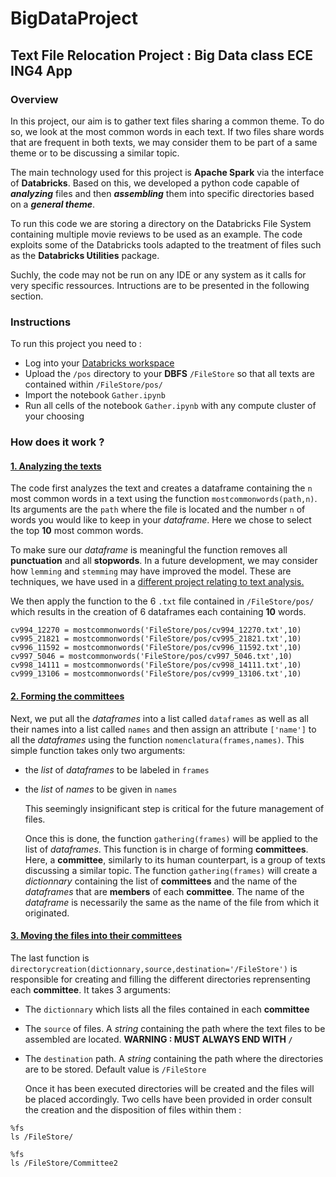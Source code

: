 # BigDataProject

## Text File Relocation Project : Big Data class ECE ING4 App

### Overview

  In this project, our aim is to gather text files sharing a common theme. To do so, we look at the most common words in each text.
If two files share words that are frequent in both texts, we may consider them to be part of a same theme or to be 
discussing a similar topic. 

  The main technology used for this project is **Apache Spark** via the interface of **Databricks**. Based on this, we developed a python code capable
of ***analyzing*** files and then ***assembling*** them into specific directories based on a ***general theme***. 

  To run this code we are storing a directory on the Databricks File System containing multiple movie reviews to be used as an example. The code exploits some of the Databricks tools adapted to the treatment of files such as the **Databricks Utilities** package.
  
  Suchly, the code may not be run on any IDE or any system as it calls for very specific ressources. Intructions are to be presented in the following section.

### Instructions

To run this project you need to :
- Log into your [Databricks workspace](https://accounts.cloud.databricks.com/login?tuuid=1f15a7e6-a8ea-4d42-856d-dea4fac9358b)
- Upload the `/pos` directory to your **DBFS** `/FileStore` so that all texts are contained within `/FileStore/pos/`
- Import the notebook `Gather.ipynb`
- Run all cells of the notebook `Gather.ipynb` with any compute cluster of your choosing

### How does it work ?

#### <ins>1. Analyzing the texts</ins>

  The code first analyzes the text and creates a dataframe containing the `n` most common words in a text using the function `mostcommonwords(path,n)`. Its 
arguments are the `path` where the file is located and the number `n` of words you would like to keep in your _dataframe_. Here we chose to select the top **10** 
most common words.

  To make sure our _dataframe_ is meaningful the function removes all **punctuation** and all **stopwords**. In a future development, we may 
consider how `lemming` and `stemming` may have improved the model. These are techniques, we have used in a [different project relating to text analysis.](github.com/mohamedLemineK/Sentiment-Analysis) 

We then apply the function to the 6 `.txt` file contained in `/FileStore/pos/`  which results in the creation of 6 dataframes each containing **10** words. 

```
cv994_12270 = mostcommonwords('FileStore/pos/cv994_12270.txt',10)
cv995_21821 = mostcommonwords('FileStore/pos/cv995_21821.txt',10)
cv996_11592 = mostcommonwords('FileStore/pos/cv996_11592.txt',10)
cv997_5046 = mostcommonwords('FileStore/pos/cv997_5046.txt',10)
cv998_14111 = mostcommonwords('FileStore/pos/cv998_14111.txt',10)
cv999_13106 = mostcommonwords('FileStore/pos/cv999_13106.txt',10)
```

#### <ins>2. Forming the committees</ins>

  Next, we put all the _dataframes_ into a list called `dataframes` as well as all their names into a list called `names` and then assign an attribute `['name']` to
all the _dataframes_ using the function `nomenclatura(frames,names)`. This simple function takes only two arguments:

- the _list_ of *dataframes* to be labeled in `frames`
- the _list_ of *names* to be given in `names`

  This seemingly insignificant step is critical for the future management of files.

  Once this is done, the function `gathering(frames)` will be applied to the list of _dataframes_. This function is in charge of forming **committees**. Here, a 
**committee**, similarly to its human counterpart, is a group of texts discussing a similar topic. The function `gathering(frames)` will create a _dictionnary_ containing
the list of **committees** and the name of the _dataframes_ that are **members** of each **committee**. The name of the _dataframe_ is necessarily
the same as the name of the file from which it originated.

#### <ins>3. Moving the files into their committees</ins>

  The last function is `directorycreation(dictionnary,source,destination='/FileStore')` is responsible for creating and filling the different directories reprensenting
each **committee**. It takes 3 arguments: 

- The `dictionnary` which lists all the files contained in each **committee**
- The `source` of files. A _string_ containing the path where the text files to be assembled are located. **WARNING : MUST ALWAYS END WITH `/`**
- The `destination` path. A _string_ containing the path where the directories are to be stored. Default value is `/FileStore`
  
  Once it has been executed directories will be created and the files will be placed accordingly. Two cells have been provided in order consult the creation
and the disposition of files within them :
```
%fs
ls /FileStore/
```

```
%fs
ls /FileStore/Committee2
```






